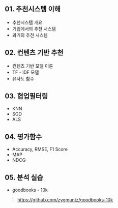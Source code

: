 ## 01. 추천시스템 이해

- 추천시스템 개요
- 기업에서의 추천 시스템
- 과거의 추천 시스템



## 02. 컨텐츠 기반 추천

- 컨텐츠 기반 모델 이론
- TF - IDF 모델
- 유사도 함수



## 03. 협업필터링

- KNN
- SGD
- ALS



## 04. 평가함수

- Accuracy, RMSE, F1 Score
- MAP
- NDCG



## 05. 분석 실습

- goodbooks - 10k

> https://github.com/zygmuntz/goodbooks-10k

